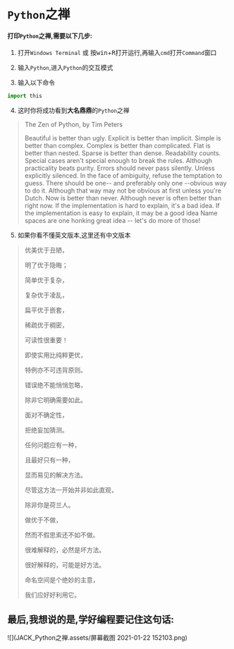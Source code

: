 # `Python`之禅

#### 打印`Python`之禅,需要以下几步:

1. 打开`Windows Terminal` 或 按<kbd>win</kbd>+<kbd>R</kbd>打开运行,再输入`cmd`打开`Command`窗口

2.  输入`Python`,进入`Python`的交互模式 

3.  输入以下命令

   ``` python
   import this
   ```

4. 这时你将成功看到**大名鼎鼎**的`Python`之禅

> The Zen of Python, by Tim Peters
>
> Beautiful is better than ugly. 
> Explicit is better than implicit.
> Simple is better than complex. 
> Complex is better than complicated. 
> Flat is better than nested.
> Sparse is better than dense.
> Readability counts. 
> Special cases aren't special enough to break the rules. 
> Although practicality beats purity. 
> Errors should never pass silently. 
> Unless explicitly silenced.
> In the face of ambiguity, refuse the temptation to guess.
> There should be one-- and preferably only one --obvious way to do it. 
> Although that way may not be obvious at first unless you're Dutch. 
> Now is better than never.
> Although never is often better than right now.
> If the implementation is hard to explain, it's a bad idea.
> If the implementation is easy to explain, it may be a good idea 
> Name spaces are one honking great idea -- let's do more of those!

5. 如果你看不懂英文版本,这里还有中文版本

>优美优于丑陋，
>
>明了优于隐晦；
>
>简单优于复杂，
>
>复杂优于凌乱，
>
>扁平优于嵌套，
>
>稀疏优于稠密，
>
>可读性很重要！
>
>即使实用比纯粹更优，
>
>特例亦不可违背原则。
>
>错误绝不能悄悄忽略，
>
>除非它明确需要如此。
>
>面对不确定性，
>
>拒绝妄加猜测。
>
>任何问题应有一种，
>
>且最好只有一种，
>
>显而易见的解决方法。
>
>尽管这方法一开始并非如此直观，
>
>除非你是荷兰人。
>
>做优于不做，
>
>然而不假思索还不如不做。
>
>很难解释的，必然是坏方法。
>
>很好解释的，可能是好方法。
>
>命名空间是个绝妙的主意，
>
>我们应好好利用它。



## 最后,我想说的是,学好编程要记住这句话:

![](JACK_Python之禅.assets/屏幕截图 2021-01-22 152103.png)









